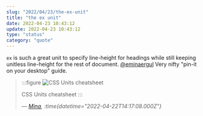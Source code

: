 ```yaml
---
slug: "2022/04/23/the-ex-unit"
title: "the ex unit"
date: 2022-04-23 10:43:12
update: 2022-04-23 10:43:12
type: "status"
category: "quote"
---
```


`ex` is such a great unit to specify line-height for headings while still keeping unitless line-height for the rest of document. [@eminaergul](https://minacodes.com/) Very nifty "pin-it on your desktop" guide.

> :::figure
> ![CSS Units cheatsheet](/images/post/2022/2022-04-23-10-43-12-the-ex-unit-01.jpg)
>
> CSS Units cheatsheet
> :::
>
> <cite>&mdash; [Mina](https://twitter.com/xmina141/status/1517507799646982146), :time{datetime="2022-04-22T14:17:08.000Z"}</cite>
